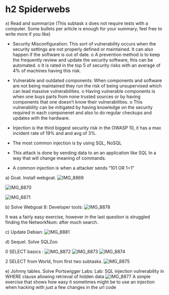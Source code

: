 # h2 Spiderwebs
x) Read and summarize (This subtask x does not require tests with a computer. Some bullets per article is enough for your summary, feel free to write more if you like)
  -	Security Misconfiguration:  This sort of vulnerability occurs when the security settings are not properly defined or maintained. It can also happen if the software is out of date.
o	A prevention method is to keep the frequently review and update the security software, this can be automated. 
o	It is rated in the top 5 of security risks with an average of 4% of machines having this risk.

-	Vulnerable and outdated components: When components and software are not being maintained they run the risk of being unsupervised which can lead massive vulnerabilities. 
o	Having vulnerable components is when one buys parts from none trusted sources or by having components that one doesn’t know their vulnerabilities.
o	This vulnerability can be mitigated by having knowledge on the security required in each componenet and also to do regular checkups and updates with the hardware.

-	Injection is the third biggest security risk in the OWASP 10, it has a max incident rate of 19% and and avg of 3%. 
-	The most common injection is by using SQL, NoSQL
-	This attack is done by sending data to an an application like SQL In a way that will change meaning of commands. 
-	A common injection is when a attacker sends “101 OR 1=1” 

a) Goat. Install webgoat.
   ![IMG_8869](https://github.com/EmilioLehto/InformationSecurity/assets/113890358/7b12275f-6469-4ba7-a01d-99bd338f12f7)

  ![IMG_8870](https://github.com/EmilioLehto/InformationSecurity/assets/113890358/e44e26ee-1161-4a27-b1e7-e70c89748f76)

  ![IMG_8871](https://github.com/EmilioLehto/InformationSecurity/assets/113890358/ac60805a-cbd3-4eb0-8ef1-a129bddfb0e6)


  b)	Solve Webgoat 8: Developer tools:
  ![IMG_8878](https://github.com/EmilioLehto/InformationSecurity/assets/113890358/b17fd54a-388b-4457-9922-abd1116ad0f4)

  It was a fairly easy exercise, however in the last question is struggled finding the NetworkNum: after much search. 


c)	Update Debian: 
![IMG_8881](https://github.com/EmilioLehto/InformationSecurity/assets/113890358/379ab0b2-e8e2-493d-8352-2306b76a873f)

d) Sequel. Solve SQLZoo

0 SELECT basics : 
![IMG_8872](https://github.com/EmilioLehto/InformationSecurity/assets/113890358/23dcfe89-2401-4015-84c6-0ceb971b444f)
![IMG_8873](https://github.com/EmilioLehto/InformationSecurity/assets/113890358/61ec81cc-09c2-4d06-9838-6f7449ef1afd)
![IMG_8874](https://github.com/EmilioLehto/InformationSecurity/assets/113890358/93f60e34-75e2-4d35-8c17-960b5d1768ff)

2 SELECT from World, from first two subtasks.
![IMG_8875](https://github.com/EmilioLehto/InformationSecurity/assets/113890358/905b9889-98c3-4593-8586-ef146cb70b0f)


e) Johnny tables. Solve Portswigger Labs: Lab: SQL injection vulnerability in WHERE clause allowing retrieval of hidden data
![IMG_8877](https://github.com/EmilioLehto/InformationSecurity/assets/113890358/4073d638-cb4a-48b0-83b3-d088ee3b666f)
A simple exercise that shows how easy it sometimes might be to use an injection when hacking with just a few changes in the url code 






